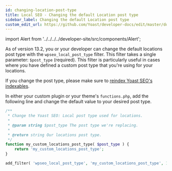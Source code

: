 ```yaml
---
id: changing-location-post-type
title: Local SEO - Changing the default Location post type
sidebar_label: Changing the default Location post type
custom_edit_url: https://github.com/Yoast/developer-docs/edit/master/docs/customization/local-seo/changing-location-post-type.md
---
```

import Alert from '../../../../developer-site/src/components/Alert';

As of version 13.2, you or your developer can change the default locations post type with the `wpseo_local_post_type` filter. This filter takes a single parameter: `$post_type` (required).
This filter is particularly useful in cases where you have defined a custom post type that you're using for your locations.

<Alert>

If you change the post type, please make sure to [reindex Yoast SEO's indexables](../../standards/reindex-indexables).
</Alert>

In either your custom plugin or your theme's `functions.php`, add the following line and change the default value to your desired post type.

```php
/** 
 * Change the Yoast SEO: Local post type used for locations.
 *
 * @param string $post_type The post type we're replacing.
 *
 * @return string Our locations post type.
 */
function my_custom_locations_post_type( $post_type ) {
    return 'my_custom_locations_post_type';
}

add_filter( 'wpseo_local_post_type', 'my_custom_locations_post_type', 10, 1 );
```
